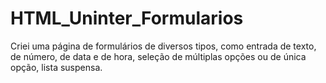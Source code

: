 # HTML_Uninter_Formularios
Criei uma página de formulários de diversos tipos, como entrada de texto, de número, de data e de hora, seleção de múltiplas opções ou de única opção, lista suspensa.
